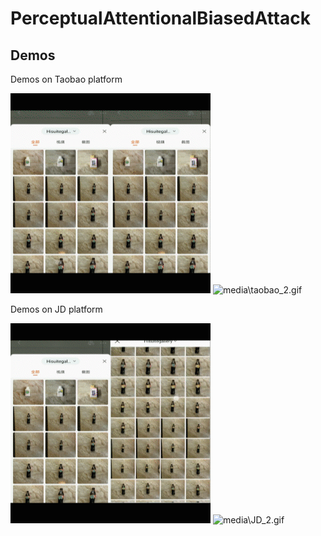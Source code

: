 # PerceptualAttentionalBiasedAttack



## Demos

Demos on Taobao platform

<img src="media\taobao_1.gif" alt="media\taobao_1.gif"  />  <img src="media\taobao_2.gif" alt="media\taobao_2.gif"  />

Demos on JD platform

<img src="media\JD_1.gif" alt="media\JD_1.gif"  />  <img src="media\JD_2.gif" alt="media\JD_2.gif"  />

